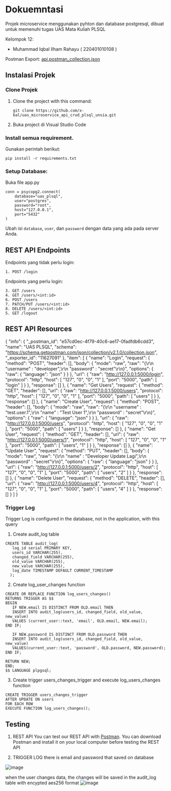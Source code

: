 # Dokuemntasi

Projek microservice menggunakan pyhton dan database postgresql, dibuat untuk memenuhi tugas UAS Mata Kuliah PLSQL

Kelompok 12:

- Muhammad Iqbal Ilham Rahayu ( 220401010108 )

Postman Export: [api.postman_collection.json](https://github.com/x-bal/uas_microservice_api_crud_plsql_unsia/UAS_PLSQL.postman_collection.json)

## Instalasi Projek

### Clone Projek

1. Clone the project with this command:
   ```
   git clone https://github.com/x-bal/uas_microservice_api_crud_plsql_unsia.git
   ```
2. Buka project di Visual Studio Code

### Install semua requirement.

Gunakan perintah berikut:

```
pip install -r requirements.txt
```

### Setup Database:

Buka file app.py

```
conn = psycopg2.connect(
    database="uas_plsql",
    user="postgres",
    password="root",
    host="127.0.0.1",
    port="5432"
)
```

Ubah isi `database`, `user`, dan `password` dengan data yang ada pada server Anda.

## REST API Endpoints

Endpoints yang tidak perlu login:

```
1. POST /login
```

Endpoints yang perlu login:

```
3. GET /users
4. GET /users/<int:id>
6. POST /users
7. PATCH/PUT /users/<int:id>
8. DELETE /users/<int:id>
5. GET /logout
```

## REST API Resources

{
"info": {
"\_postman_id": "e57cd0ec-4f79-40c6-ae17-0fadfdb6cdd3",
"name": "UAS PLSQL",
"schema": "https://schema.getpostman.com/json/collection/v2.1.0/collection.json",
"\_exporter_id": "11627091"
},
"item": [
{
"name": "Login",
"request": {
"method": "POST",
"header": [],
"body": {
"mode": "raw",
"raw": "{\r\n \"username\" : \"developer\",\r\n \"password\" : \"secret\"\r\n}",
"options": {
"raw": {
"language": "json"
}
}
},
"url": {
"raw": "http://127.0.0.1:5000/login",
"protocol": "http",
"host": [
"127",
"0",
"0",
"1"
],
"port": "5000",
"path": [
"login"
]
}
},
"response": []
},
{
"name": "Get Users",
"request": {
"method": "GET",
"header": [],
"url": {
"raw": "http://127.0.0.1:5000/users",
"protocol": "http",
"host": [
"127",
"0",
"0",
"1"
],
"port": "5000",
"path": [
"users"
]
}
},
"response": []
},
{
"name": "Create User",
"request": {
"method": "POST",
"header": [],
"body": {
"mode": "raw",
"raw": "{\r\n \"username\" : \"test.user.1\",\r\n \"name\" : \"Test User 1\",\r\n \"password\" : \"secret\"\r\n}",
"options": {
"raw": {
"language": "json"
}
}
},
"url": {
"raw": "http://127.0.0.1:5000/users",
"protocol": "http",
"host": [
"127",
"0",
"0",
"1"
],
"port": "5000",
"path": [
"users"
]
}
},
"response": []
},
{
"name": "Get User",
"request": {
"method": "GET",
"header": [],
"url": {
"raw": "http://127.0.0.1:5000/users/1",
"protocol": "http",
"host": [
"127",
"0",
"0",
"1"
],
"port": "5000",
"path": [
"users",
"1"
]
}
},
"response": []
},
{
"name": "Update User",
"request": {
"method": "PUT",
"header": [],
"body": {
"mode": "raw",
"raw": "{\r\n \"name\" : \"Developer Update Lagi\",\r\n \"password\" : \"secret\"\r\n}",
"options": {
"raw": {
"language": "json"
}
}
},
"url": {
"raw": "http://127.0.0.1:5000/users/2",
"protocol": "http",
"host": [
"127",
"0",
"0",
"1"
],
"port": "5000",
"path": [
"users",
"2"
]
}
},
"response": []
},
{
"name": "Delete User",
"request": {
"method": "DELETE",
"header": [],
"url": {
"raw": "http://127.0.0.1:5000/users/4",
"protocol": "http",
"host": [
"127",
"0",
"0",
"1"
],
"port": "5000",
"path": [
"users",
"4"
]
}
},
"response": []
}
]
}

### Trigger Log

Trigger Log is configured in the database, not in the application, with this query

1. Create audit_log table

```
CREATE TABLE audit_log(
   log_id serial PRIMARY KEY,
   users_id VARCHAR(255),
   changed_field VARCHAR(255),
   old_value VARCHAR(255),
   new_value VARCHAR(255),
   log_date TIMESTAMP DEFAULT CURRENT_TIMESTAMP
  );
```

2. Create log_user_changes function

```
CREATE OR REPLACE FUNCTION log_users_changes()
RETURNS TRIGGER AS $$
BEGIN
   IF NEW.email IS DISTINCT FROM OLD.email THEN
   INSERT INTO audit_log(users_id, changed_field, old_value, new_value)
   VALUES (current_user::text, 'email', OLD.email, NEW.email);
END IF;

   IF NEW.password IS DISTINCT FROM OLD.password THEN
   INSERT INTO audit_log(users_id, changed_field, old_value, new_value)
   VALUES(current_user::text, 'password', OLD.password, NEW.password);
END IF;

RETURN NEW;
END;
$$ LANGUAGE plpgsql;
```

3. Create trigger users_changes_trigger and execute log_users_changes function

```
CREATE TRIGGER users_changes_trigger
AFTER UPDATE ON users
FOR EACH ROW
EXECUTE FUNCTION log_users_changes();
```

## Testing

1. REST API
   You can test our REST API with [Postman](https://www.postman.com/). You can download Postman and install it on your local computer before testing the REST API

2. TRIGGER LOG
   there is email and password that saved on database

![image](https://github.com/josikie/UAS-Microservice-CRUD-API-PL-SQL-UNSIA/assets/63739078/565b4c31-8ab8-4009-b91d-8cc8cbf4e5fc)

when the user changes data, the changes will be saved in the audit_log table with encypted aes256 format
![image](https://github.com/josikie/UAS-Microservice-CRUD-API-PL-SQL-UNSIA/assets/63739078/2912bc33-57bc-4f21-9623-e56ccdd0f432)
